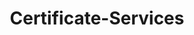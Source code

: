 ---
layout: tag-list
type: tag
title: Certificate-Services
slug: Certificate-Services
category: Tag
sidebar: false
description: >
    Defensa.
---